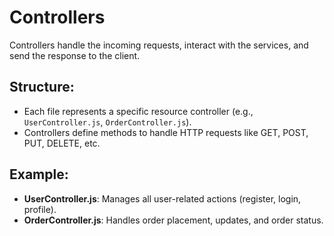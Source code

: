 # Controllers

Controllers handle the incoming requests, interact with the services, and send the response to the client.

## Structure:
- Each file represents a specific resource controller (e.g., `UserController.js`, `OrderController.js`).
- Controllers define methods to handle HTTP requests like GET, POST, PUT, DELETE, etc.

## Example:
- **UserController.js**: Manages all user-related actions (register, login, profile).
- **OrderController.js**: Handles order placement, updates, and order status.